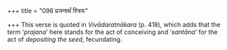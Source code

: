 +++
title = "096 प्रजनार्थं स्त्रियः"

+++
This verse is quoted in *Vivādaratnākara* (p. 418), which adds that the
term ‘*prajana*’ here stands for the act of conceiving and ‘*santāna*’
for the act of *depositing the seed*, fecundating.


